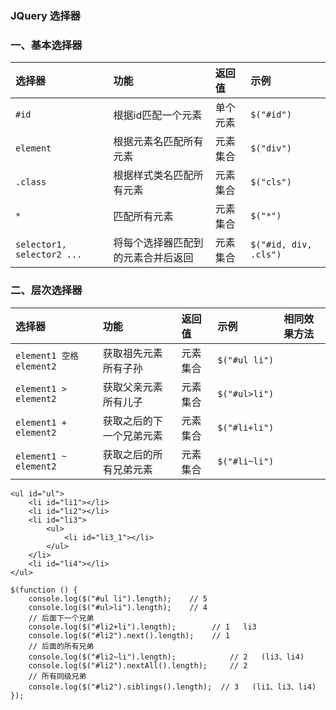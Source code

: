 ### JQuery 选择器
### 一、基本选择器

| 选择器        | 功能                   | 返回值   | 示例   |
| :----------  | :---------------------| :------ |:------ |
| `#id`       | 根据id匹配一个元素        | 单个元素 | `$("#id")` |
| `element`   | 根据元素名匹配所有元素     | 元素集合 | `$("div")` |
| `.class`    | 根据样式类名匹配所有元素   | 元素集合 | `$("cls")` |
| `*`         | 匹配所有元素             | 元素集合 | `$("*")` |
| `selector1, selector2 ...` | 将每个选择器匹配到的元素合并后返回 | 元素集合 | `$("#id, div, .cls")` |

### 二、层次选择器

| 选择器 | 功能 | 返回值 | 示例 | 相同效果方法 |
| :--- | :--- | :------ | :------ | :------ |
| `element1 空格 element2` | 获取祖先元素所有子孙  | 元素集合 | `$("#ul li")` | |
| `element1 > element2`   | 获取父亲元素所有儿子  | 元素集合 | `$("#ul>li")` | |
| `element1 + element2`   | 获取之后的下一个兄弟元素     | 元素集合 | `$("#li+li")` | |
| `element1 ~ element2`   | 获取之后的所有兄弟元素     | 元素集合 | `$("#li~li")` | |


```
<ul id="ul">
    <li id="li1"></li>
    <li id="li2"></li>
    <li id="li3">
        <ul>
            <li id="li3_1"></li>
        </ul>
    </li>
    <li id="li4"></li>
</ul>

$(function () {
    console.log($("#ul li").length);    // 5
    console.log($("#ul>li").length);    // 4
    // 后面下一个兄弟
    console.log($("#li2+li").length);        // 1   li3
    console.log($("#li2").next().length);    // 1
    // 后面的所有兄弟
    console.log($("#li2~li").length);            // 2   (li3、li4)
    console.log($("#li2").nextAll().length);     // 2
    // 所有同级兄弟
    console.log($("#li2").siblings().length);  // 3   (li1、li3、li4)
});
```

